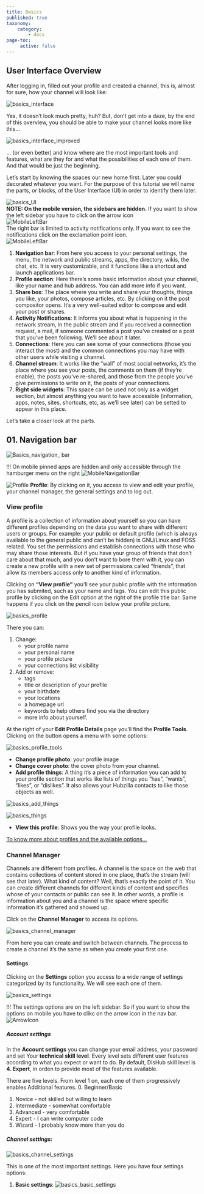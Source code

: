 ```yaml
---
title: Basics
published: true
taxonomy:
    category:
        - docs
page-toc:
     active: false
---
```


## User Interface Overview
After logging in, filled out your profile and created a channel, this is, almost for sure, how your channel will look like:

![basics_interface](en/Basics_interface.png)

Yes, it doesn’t look much pretty, huh? But, don’t get into a daze, by the end of this overview, you should be able to make your channel looks more like this...

![basics_interface_improved](en/Basics_interface_improved.png)

… (or even better) and know where are the most important tools and features, what are they for and what the possibilities of each one of them. And that would be just the beginning.

Let’s start by knowing the spaces our new home first. Later you could decorated whatever you want.
For the purpose of this tutorial we will name the parts, or blocks, of the User Interface (UI) in order to identify them later.

![basics_UI](en/Basics_UI.png)
</br>
**NOTE: On the mobile version, the sidebars are hidden.**
If you want to show the left sidebar you have to click on the arrow icon</br>
![MobileLeftBar](en/MobileLeftBar.gif)</br>
The right bar is limited to activity notifications only. If you want to see the notifications click on the exclamation point icon.</br>
![MobileLeftBar](en/MobilerightBar.gif)</br>

01. **Navigation bar**: From here you access to your personal settings, the menu, the network and public streams, apps, the directory, wikis, the chat, etc. It is very customizable, and it functions like a shortcut and launch applications bar.
02. **Profile section**: Here there’s some basic information about your channel, like your name and hub address. You can add more info if you want.
03. **Share box**: The place where you write and share your thoughts, things you like, your photos, compose articles, etc. By clicking on it the post compositor opens. It’s a very well-suited editor to compose and edit your post or shares.
04. **Activity Notifications**: It informs you about what is happening in the network stream, in the public stream and if you received a connection request, a mail, if someone commented a post you’ve created or a post that you’ve been following. We’ll see about it later.
05. **Connections**: Here you can see some of your connections (those you interact the most) and the common connections you may have with other users while visiting a channel.
06. **Channel stream**: It works like the “wall” of most social networks, it’s the place where you see your posts, the comments on them (if they’re enable), the posts you’ve re-shared, and those from the people you’ve give permissions to write on it, the posts of your connections.
07. **Right side widgets**: This space can be used not only as a widget section, but almost anything you want to have accessible (information, apps, notes, sites, shortcuts, etc, as we’ll see later) can be setted to appear in this place.

Let’s take a closer look at the parts.

## 01. Navigation bar

![Basics_navigation_ bar](en/Basics_navigation_bar.png)

!!! On mobile pinned apps are hidden and only accessible through the hamburger menu on the right ![MobileNavigationBar](en/MobileNavigationBar.png)

![Profile](en/Basics_profile_icon.png) **Profile**: By clicking on it, you access to view and edit your profile, your channel manager, the general settings and to log out.

### View profile
A profile is a collection of information about yourself so you can have different profiles depending on the data you want to share with different users or groups. For example: your public or default profile (which is always available to the general public and can’t be hidden) is GNU/Linux and FOSS related. You set the permissions and establish connections with those who may share those interests. But if you have your group of friends that don’t care about that much, and you don’t want to bore them with it, you can create a new profile with a new set of permissions called “friends”, that allow its members access only to another kind of information.

Clicking on **“View profile”** you’ll see your public profile with the information you has submited, such as your name and tags. You can edit this public profile by clicking on the Edit option at the right of the profile title bar. Same happens if you click on the pencil icon below your profile picture.

![basics_profile](en/Basics_profile.png)

There you can:
1. Change:
	- your profile name
	- your personal name
	- your profile picture
	- your connections list visibility
2. Add or remove:
	- tags
	- title or description of your profile
	- your birthdate
	- your locations
	- a homepage url
	- keywords to help others find you via the directory
	- more info about yourself.

At the right of your **Edit Profile Details** page you’ll find the **Profile Tools**. Clicking on the button opens a menu with some options:

![basics_profile_tools](en/Basics_profile_tools.png)

- **Change profile photo**: your profile image
- **Change cover photo**: the cover photo from your channel.
- **Add profile things**: A thing it’s a piece of information you can add to your profile section that works like lists of things you “has”, “wants”, “likes”, or “dislikes”. It also allows your Hubzilla contacts to like those objects as well.

![basics_add_things](en/Basics_add_things.gif)

![basics_things](en/Basics_things.png)

- **View this profile**: Shows you the way your profile looks.

[To know more about profiles and the available options...](../channels/profiles)


### Channel Manager
Channels are different from profiles. A channel is the space on the web that contains collections of content stored in one place, that’s the stream (will see that later). What kind of content? Well, that’s exactly the point of it. You can create different channels for different kinds of content and specifies whose of your contacts or public can see it. In other words, a profile is information about you and a channel is the space where specific information it’s gathered and showed up.

Click on the **Channel Manager** to access its options.

![basics_channel_manager](en/Basics_channel_manager.png)

From here you can create and switch between channels. The process to create a channel it’s the same as when you create your first one.

#### Settings
Clicking on the **Settings** option you access to a wide range of settings categorized by its functionality. We will see each one of them.

![basics_settings](en/Basics_settings.png)

!!! The settings options are on the left sidebar. So if you want to show the options on mobile you have to clikc on the arrow icon in the nav bar. ![ArrowIcon](en/ArrowIcon.png)

##### Account settings
In the **Account settings** you can change your email address, your password and set Your **technical skill level**. Every level sets different user features according to what you expect or want to do. By default, DisHub skill level is **4. Expert**, in orden to provide most of the features available.

There are five levels. From level 1 on, each one of them progressively enables Additional features.
0. Beginner/Basic
1. Novice - not skilled but willing to learn
2. Intermediate - somewhat comfortable
3. Advanced - very comfortable
4. Expert - I can write computer code
5. Wizard - I probably know more than you do

##### Channel settings:

![basics_channel_settings](en/Basics_channel_settings.png)

This is one of the most important settings. Here you have four settings options:
1. **Basic settings**:
![basics_basic_settings](en/Basics_basic_settings.png)
